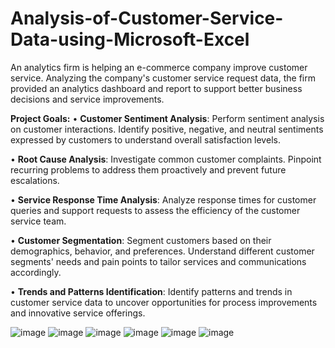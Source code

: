# Analysis-of-Customer-Service-Data-using-Microsoft-Excel
An analytics firm is helping an e-commerce company improve customer service. Analyzing the company's customer service request data, the firm provided an analytics dashboard and report to support better business decisions and service improvements.

**Project Goals:**
• **Customer Sentiment Analysis**: Perform sentiment analysis on customer interactions. Identify positive, negative, and neutral sentiments expressed by customers to understand overall satisfaction levels.

• **Root Cause Analysis**: Investigate common customer complaints. Pinpoint recurring problems to address them proactively and prevent future escalations.

• **Service Response Time Analysis**: Analyze response times for customer queries and support requests to assess the efficiency of the customer service team.

• **Customer Segmentation**: Segment customers based on their demographics, behavior, and preferences. Understand different customer segments' needs and pain points to tailor services and communications accordingly.

• **Trends and Patterns Identification**: Identify patterns and trends in customer service data to uncover opportunities for process improvements and innovative service offerings.

![image](https://github.com/Akhil-Nairr/Analyses-of-Customer-Service-Data-using-Microsoft-Excel/assets/145264970/a4c1ecfd-145c-41bd-8918-1bb7397ad01c)
![image](https://github.com/Akhil-Nairr/Analyses-of-Customer-Service-Data-using-Microsoft-Excel/assets/145264970/da1e20e5-a0e0-463f-a0f7-4b98393604da)
![image](https://github.com/Akhil-Nairr/Analyses-of-Customer-Service-Data-using-Microsoft-Excel/assets/145264970/013e06a0-0433-4f9e-9b48-6fb98ba14038)
![image](https://github.com/Akhil-Nairr/Analyses-of-Customer-Service-Data-using-Microsoft-Excel/assets/145264970/ec17db13-4b1a-46f6-b94c-e4182fb044d1)
![image](https://github.com/Akhil-Nairr/Analyses-of-Customer-Service-Data-using-Microsoft-Excel/assets/145264970/66f05f0b-2c65-4f78-b224-8cc07802474d)
![image](https://github.com/Akhil-Nairr/Analyses-of-Customer-Service-Data-using-Microsoft-Excel/assets/145264970/00301297-bb79-431e-ad40-9cafaa89a461)

